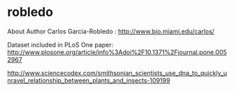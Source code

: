 # robledo

About Author Carlos Garcia-Robledo : http://www.bio.miami.edu/carlos/

Dataset included in PLoS One paper:
http://www.plosone.org/article/info%3Adoi%2F10.1371%2Fjournal.pone.0052967

http://www.sciencecodex.com/smithsonian_scientists_use_dna_to_quickly_unravel_relationship_between_plants_and_insects-109199

